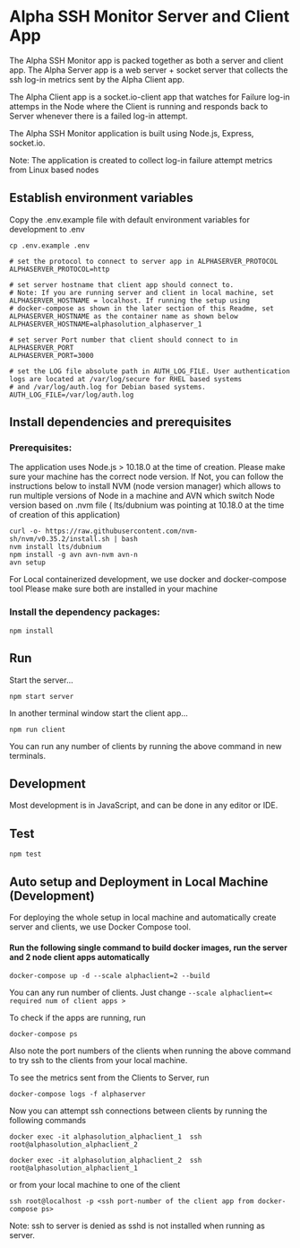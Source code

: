 # Alpha SSH Monitor Server and Client App

The Alpha SSH Monitor app is packed together as both a server and client app.  The Alpha Server app is a web server + socket server that collects the ssh log-in metrics sent by the Alpha Client app. 

The Alpha Client app is a socket.io-client app that watches
for Failure log-in attemps in the Node where the Client is running and responds back to Server whenever there is a failed log-in attempt. 

The Alpha SSH Monitor application is built using Node.js, Express, socket.io.

Note: The application is created to collect log-in failure attempt metrics from Linux based nodes

## Establish environment variables

Copy the .env.example file with default environment variables for development to .env

```
cp .env.example .env
```

```
# set the protocol to connect to server app in ALPHASERVER_PROTOCOL
ALPHASERVER_PROTOCOL=http

# set server hostname that client app should connect to. 
# Note: If you are running server and client in local machine, set ALPHASERVER_HOSTNAME = localhost. If running the setup using
# docker-compose as shown in the later section of this Readme, set ALPHASERVER_HOSTNAME as the container name as shown below
ALPHASERVER_HOSTNAME=alphasolution_alphaserver_1

# set server Port number that client should connect to in ALPHASERVER_PORT
ALPHASERVER_PORT=3000

# set the LOG file absolute path in AUTH_LOG_FILE. User authentication logs are located at /var/log/secure for RHEL based systems
# and /var/log/auth.log for Debian based systems.
AUTH_LOG_FILE=/var/log/auth.log
```

## Install dependencies and prerequisites

### Prerequisites:

The application uses Node.js > 10.18.0 at the time of creation. Please make sure your machine has the correct node version.
If Not, you can follow the instructions below to install NVM (node version manager) which allows to run multiple versions of Node
in a machine and AVN which switch Node version based on .nvm file ( lts/dubnium was pointing at 10.18.0 at the time of creation of this application)

```
curl -o- https://raw.githubusercontent.com/nvm-sh/nvm/v0.35.2/install.sh | bash
nvm install lts/dubnium
npm install -g avn avn-nvm avn-n
avn setup
```
For Local containerized development, we use docker and docker-compose tool
Please make sure both are installed in your machine

### Install the dependency packages:

```
npm install
```

## Run

Start the server...

```
npm start server
```

In another terminal window start the client app...

```
npm run client
```

You can run any number of clients by running the above command in new terminals.

## Development

Most development is in JavaScript, and can be done in any editor or IDE.

## Test

```
npm test
```

## Auto setup and Deployment in Local Machine (Development)

For deploying the whole setup in local machine and automatically create server and clients, we use Docker Compose tool.

#### Run the following single command to build docker images, run the server and 2 node client apps automatically

```
docker-compose up -d --scale alphaclient=2 --build
```
You can any run number of clients. Just change ```--scale alphaclient=< required num of client apps >```

To check if the apps are running, run
```
docker-compose ps
```
Also note the port numbers of the clients when running the above command to try ssh to the clients from your local machine.

To see the metrics sent from the Clients to Server, run
```
docker-compose logs -f alphaserver
``` 

Now you can attempt ssh connections between clients by running the following commands
```
docker exec -it alphasolution_alphaclient_1  ssh root@alphasolution_alphaclient_2

docker exec -it alphasolution_alphaclient_2  ssh root@alphasolution_alphaclient_1
```
or from your local machine to one of the client

```
ssh root@localhost -p <ssh port-number of the client app from docker-compose ps>
```

Note: ssh to server is denied as sshd is not installed when running as server. 